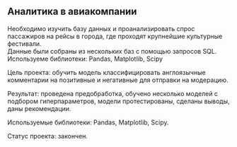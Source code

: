 ## Аналитика в авиакомпании
 Необходимо изучить базу данных и проанализировать спрос пассажиров на рейсы в города, где проходят крупнейшие культурные фестивали.  
 Данные были собраны из нескольких баз с помощью запросов SQL.  
 Используеме библиотеки: Pandas, Matplotlib, Scipy
 
Цель проекта: обучить модель классифицировать англоязычные комментарии на позитивные и негативные для отправки на модерацию.

Результат: проведена предобработка, обучено несколько моделей с подбором гиперпараметров, модели протестированы, сделаны выводы, даны рекомендации.

Используемые библиотеки: Pandas, Matplotlib, Scipy.

Статус проекта: закончен.
